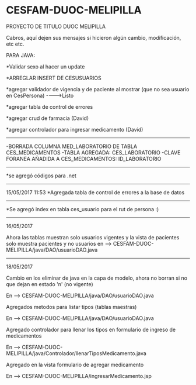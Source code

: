 # CESFAM-DUOC-MELIPILLA
PROYECTO DE TITULO DUOC MELIPILLA

Cabros, aquí dejen sus mensajes si hicieron algún cambio, modificación, etc etc.

PARA JAVA:

*Validar sexo al hacer un update

*ARREGLAR INSERT DE CESUSUARIOS

*agregar validador de vigencia y de paciente al mostrar (que no sea usuario en CesPersona) ---->Listo

*agregar tabla de control de errores

*agregar crud de farmacia (David)

*agregar controlador para ingresar medicamento (David)

----------------------------------------------

-BORRADA COLUMNA MED_LABORATORIO DE TABLA CES_MEDICAMENTOS
-TABLA AGREGADA: CES_LABORATORIO
-CLAVE FORANEA AÑADIDA A CES_MEDICAMENTOS: ID_LABORATORIO

----------------------------------------------

*se agregó códigos para .net

----------------------------------------------
15/05/2017 11:53
*Agregada tabla de control de errores a la base de datos

----------------------------------------------

*Se agregó index en tabla ces_usuario para el rut de persona :)

----------------------------------------------

16/05/2017

Ahora las tablas muestran solo usuarios vigentes y la vista de pacientes solo muestra pacientes y no usuarios en
--> CESFAM-DUOC-MELIPILLA/java/DAO/usuarioDAO.java

-----------------------------------------------

18/05/2017

Cambio en los eliminar de java en la capa de modelo, ahora no borran si no que dejan en estado 'n' (no vigente)

En --> CESFAM-DUOC-MELIPILLA/java/DAO/usuarioDAO.java

Agregados metodos para listar tipos (tablas maestras)

En --> CESFAM-DUOC-MELIPILLA/java/DAO/usuarioDAO.java

Agregado controlador para llenar los tipos en formulario de ingreso de medicamentos

En --> CESFAM-DUOC-MELIPILLA/java/Controlador/llenarTiposMedicamento.java

Agregado en la vista formulario de agregar medicamento 

En --> CESFAM-DUOC-MELIPILLA/ingresarMedicamento.jsp
